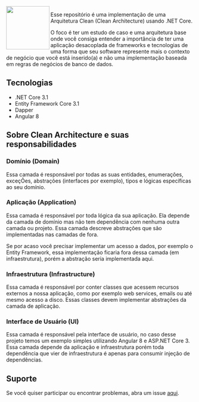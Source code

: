 <img align="left" width="116" height="116" src="https://raw.githubusercontent.com/rcarneironet/valhalla-clean-architecture/master/valhalla-logo.png" />

Esse repositório é uma implementação de uma Arquitetura Clean (Clean Architecture) usando .NET Core.

O foco é ter um estudo de caso e uma arquitetura base onde você consiga entender a importância de ter uma aplicação desacoplada de frameworks e tecnologias de uma forma que seu software represente mais o contexto de negócio que você está inserido(a) e não uma implementação baseada em regras de negócios de banco de dados.

## Tecnologias
* .NET Core 3.1
* Entity Framework Core 3.1
* Dapper
* Angular 8

## Sobre Clean Architecture e suas responsabilidades

### Domínio (Domain)

Essa camada é responsável por todas as suas entidades, enumerações, exceçÕes, abstrações (interfaces por exemplo), tipos e lógicas específicas ao seu domínio.

### Aplicação (Application)

Essa camada é responsável por toda lógica da sua aplicação. Ela depende da camada de domínio mas não tem dependência com nenhuma outra camada ou projeto. Essa camada descreve abstrações que são implementadas nas camadas de fora.

Se por acaso você precisar implementar um acesso a dados, por exemplo o Entity Framework, essa implementação ficaria fora dessa camada (em infraestrutura), porém a abstração seria implementada aqui. 

### Infraestrutura (Infrastructure)

Essa camada é responsável por conter classes que acessem recursos externos a nossa aplicação, como por exemplo web services, emails ou até mesmo acesso a disco. Essas classes devem implementar abstrações da camada de aplicação.

### Interface de Usuário (UI)

Essa camada é responsável pela interface de usuário, no caso desse projeto temos um exemplo simples utilizando Angular 8 e ASP.NET Core 3. Essa camada depende da aplicação e infraestrutura porém toda dependência que vier de infraestrutura é apenas para consumir injeção de dependências. 

## Suporte

Se você quiser participar ou encontrar problemas, abra um issue [aqui](https://github.com/rcarneironet/valhalla-clean-architecture/issues/new).
